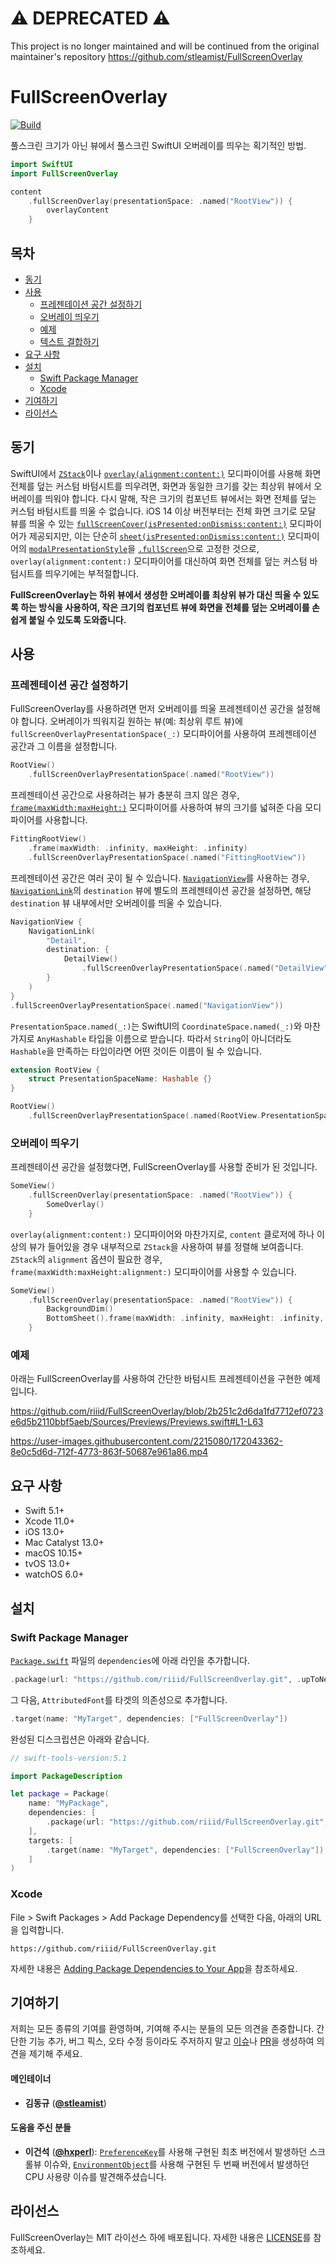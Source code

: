 # ⚠️ DEPRECATED ⚠️
This project is no longer maintained and will be continued from the original maintainer's repository 
https://github.com/stleamist/FullScreenOverlay

# FullScreenOverlay

[![Build](https://github.com/riiid/FullScreenOverlay/actions/workflows/build.yml/badge.svg)](https://github.com/riiid/FullScreenOverlay/actions/workflows/build.yml)

풀스크린 크기가 아닌 뷰에서 풀스크린 SwiftUI 오버레이를 띄우는 획기적인 방법.

```swift
import SwiftUI
import FullScreenOverlay

content
    .fullScreenOverlay(presentationSpace: .named("RootView")) {
        overlayContent
    }
```

## 목차
- [동기](#동기)
- [사용](#사용)
    - [프레젠테이션 공간 설정하기](#프레젠테이션-공간-설정하기)
    - [오버레이 띄우기](#오버레이-띄우기)
    - [예제](#예제)
    - [텍스트 결합하기](#텍스트-결합하기)
- [요구 사항](#요구-사항)
- [설치](#설치)
    - [Swift Package Manager](#swift-package-manager)
    - [Xcode](#xcode)
- [기여하기](#기여하기)
- [라이선스](#라이선스)

## 동기

SwiftUI에서 [`ZStack`](https://developer.apple.com/documentation/swiftui/zstack)이나  [`overlay(alignment:content:)`](https://developer.apple.com/documentation/swiftui/view/overlay(alignment:content:)) 모디파이어를 사용해 화면 전체를 덮는 커스텀 바텀시트를 띄우려면, 화면과 동일한 크기를 갖는 최상위 뷰에서 오버레이를 띄워야 합니다. 다시 말해, 작은 크기의 컴포넌트 뷰에서는 화면 전체를 덮는 커스텀 바텀시트를 띄울 수 없습니다. iOS 14 이상 버전부터는 전체 화면 크기로 모달 뷰를 띄울 수 있는 [`fullScreenCover(isPresented:onDismiss:content:)`](https://developer.apple.com/documentation/swiftui/view/fullscreencover(ispresented:ondismiss:content:)) 모디파이어가 제공되지만, 이는 단순히 [`sheet(isPresented:onDismiss:content:)`](https://developer.apple.com/documentation/SwiftUI/view/sheet(isPresented:onDismiss:content:)) 모디파이어의 [`modalPresentationStyle`](https://developer.apple.com/documentation/uikit/uiviewcontroller/1621355-modalpresentationstyle)을 [`.fullScreen`](https://developer.apple.com/documentation/uikit/uimodalpresentationstyle/fullscreen)으로 고정한 것으로, `overlay(alignment:content:)` 모디파이어를 대신하여 화면 전체를 덮는 커스텀 바텀시트를 띄우기에는 부적절합니다.

**FullScreenOverlay는 하위 뷰에서 생성한 오버레이를 최상위 뷰가 대신 띄울 수 있도록 하는 방식을 사용하여, 작은 크기의 컴포넌트 뷰에 화면을 전체를 덮는 오버레이를 손쉽게 붙일 수 있도록 도와줍니다.**

## 사용

### 프레젠테이션 공간 설정하기

FullScreenOverlay를 사용하려면 먼저 오버레이를 띄울 프레젠테이션 공간을 설정해야 합니다. 오버레이가 띄워지길 원하는 뷰(예: 최상위 루트 뷰)에 `fullScreenOverlayPresentationSpace(_:)` 모디파이어를 사용하여 프레젠테이션 공간과 그 이름을 설정합니다.

```swift
RootView()
    .fullScreenOverlayPresentationSpace(.named("RootView"))
```

프레젠테이션 공간으로 사용하려는 뷰가 충분히 크지 않은 경우, [`frame(maxWidth:maxHeight:)`](https://developer.apple.com/documentation/swiftui/view/frame(minwidth:idealwidth:maxwidth:minheight:idealheight:maxheight:alignment:)) 모디파이어를 사용하여 뷰의 크기를 넓혀준 다음 모디파이어를 사용합니다.

```swift
FittingRootView()
    .frame(maxWidth: .infinity, maxHeight: .infinity)
    .fullScreenOverlayPresentationSpace(.named("FittingRootView"))
```

프레젠테이션 공간은 여러 곳이 될 수 있습니다. [`NavigationView`](https://developer.apple.com/documentation/swiftui/navigationview)를 사용하는 경우, [`NavigationLink`](https://developer.apple.com/documentation/swiftui/navigationlink)의 `destination` 뷰에 별도의 프레젠테이션 공간을 설정하면, 해당 `destination` 뷰 내부에서만 오버레이를 띄울 수 있습니다.

```swift
NavigationView {
    NavigationLink(
        "Detail",
        destination: {
            DetailView()
                .fullScreenOverlayPresentationSpace(.named("DetailView"))
        }
    )
}
.fullScreenOverlayPresentationSpace(.named("NavigationView"))
```

`PresentationSpace.named(_:)`는 SwiftUI의 `CoordinateSpace.named(_:)`와 마찬가지로 `AnyHashable` 타입을 이름으로 받습니다. 따라서 `String`이 아니더라도 `Hashable`을 만족하는 타입이라면 어떤 것이든 이름이 될 수 있습니다.

```swift
extension RootView {
    struct PresentationSpaceName: Hashable {}
}

RootView()
    .fullScreenOverlayPresentationSpace(.named(RootView.PresentationSpaceName()))
```

### 오버레이 띄우기

프레젠테이션 공간을 설정했다면, FullScreenOverlay를 사용할 준비가 된 것입니다.

```swift
SomeView()
    .fullScreenOverlay(presentationSpace: .named("RootView")) {
        SomeOverlay()
    }
```

`overlay(alignment:content:)` 모디파이어와 마찬가지로, `content` 클로저에 하나 이상의 뷰가 들어있을 경우 내부적으로 `ZStack`을 사용하여 뷰를 정렬해 보여줍니다. `ZStack`의 `alignment` 옵션이 필요한 경우, `frame(maxWidth:maxHeight:alignment:)` 모디파이어를 사용할 수 있습니다.

```swift
SomeView()
    .fullScreenOverlay(presentationSpace: .named("RootView")) {
        BackgroundDim()
        BottomSheet().frame(maxWidth: .infinity, maxHeight: .infinity, alignment: .bottom)
    }
```

### 예제

아래는 FullScreenOverlay를 사용하여 간단한 바텀시트 프레젠테이션을 구현한 예제입니다.

https://github.com/riiid/FullScreenOverlay/blob/2b251c2d6da1fd7712ef0723e6d5b2110bbf5aeb/Sources/Previews/Previews.swift#L1-L63

https://user-images.githubusercontent.com/2215080/172043362-8e0c5d6d-712f-4773-863f-50687e961a86.mp4

## 요구 사항

- Swift 5.1+
- Xcode 11.0+
- iOS 13.0+
- Mac Catalyst 13.0+
- macOS 10.15+
- tvOS 13.0+
- watchOS 6.0+

## 설치

### Swift Package Manager

[`Package.swift`](https://developer.apple.com/documentation/swift_packages/package) 파일의 `dependencies`에 아래 라인을 추가합니다.

```swift
.package(url: "https://github.com/riiid/FullScreenOverlay.git", .upToNextMajor(from: "1.1.0"))
```

그 다음, `AttributedFont`를 타겟의 의존성으로 추가합니다.

```swift
.target(name: "MyTarget", dependencies: ["FullScreenOverlay"])
```

완성된 디스크립션은 아래와 같습니다.

```swift
// swift-tools-version:5.1

import PackageDescription

let package = Package(
    name: "MyPackage",
    dependencies: [
        .package(url: "https://github.com/riiid/FullScreenOverlay.git", .upToNextMajor(from: "1.1.0"))
    ],
    targets: [
        .target(name: "MyTarget", dependencies: ["FullScreenOverlay"])
    ]
)
```

### Xcode

File > Swift Packages > Add Package Dependency를 선택한 다음, 아래의 URL을 입력합니다.

```
https://github.com/riiid/FullScreenOverlay.git
```

자세한 내용은 [Adding Package Dependencies to Your App](https://developer.apple.com/documentation/xcode/adding_package_dependencies_to_your_app)을 참조하세요.

## 기여하기

저희는 모든 종류의 기여를 환영하며, 기여해 주시는 분들의 모든 의견을 존중합니다. 간단한 기능 추가, 버그 픽스, 오타 수정 등이라도 주저하지 말고 [이슈](https://github.com/riiid/FullScreenOverlay/issues)나 [PR](https://github.com/riiid/FullScreenOverlay/pulls)을 생성하여 의견을 제기해 주세요.

#### 메인테이너

- **김동규** ([**@stleamist**](https://github.com/stleamist))

#### 도움을 주신 분들

- **이건석** ([**@hxperl**](https://github.com/hxperl)): [`PreferenceKey`](https://developer.apple.com/documentation/swiftui/preferencekey)를 사용해 구현된 최초 버전에서 발생하던 스크롤뷰 이슈와, [`EnvironmentObject`](https://developer.apple.com/documentation/swiftui/environmentobject)를 사용해 구현된 두 번째 버전에서 발생하던 CPU 사용량 이슈를 발견해주셨습니다.

## 라이선스

FullScreenOverlay는 MIT 라이선스 하에 배포됩니다. 자세한 내용은 [LICENSE](/LICENSE)를 참조하세요.
